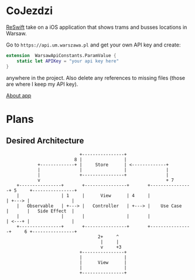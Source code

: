 # CoJezdzi
[ReSwift](https://github.com/ReSwift/ReSwift) take on a iOS application that shows trams and busses locations in Warsaw.

Go to `https://api.um.warszawa.pl` and get your own API key and create:

```swift
extension  WarsawApiConstants.ParamValue {
    static let APIKey = "your api key here"
}
```

anywhere in the project. Also delete any references to missing files (those are where I keep my API key).

[About app](https://avantapp.wordpress.com/co-jezdzi/)

# Plans

## Desired Architecture

```
                            +----------------+
                          8 |                |
            +-------------+ |     Store      | <-------------+
            |               |                |               |
            |               +----------------+               |
            v                                                + 7
    +----------------+       +----------------+       +----------------+ 5     +----------------+
    |                | 1     |      View      | 4     |                | +---> |                |
    |   Observable   | +---> |   Controller   | +---> |    Use Case    |       |   Side Effect  |
    |                |       |                |       |                | <---+ |                |
    +----------------+       +----------------+       +----------------+     6 +----------------+
                                   2+     ^
                                    |     |
                                    v     +3
                            +----------------+
                            |                |
                            |      View      |
                            |                |
                            +----------------+
```
